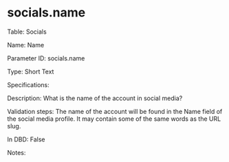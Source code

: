 # socials.name

Table: Socials

Name: Name

Parameter ID: socials.name

Type: Short Text

Specifications: 

Description: What is the name of the account in social media?

Validation steps: The name of the account will be found in the Name field of the social media profile. It may contain some of the same words as the URL slug.

In DBD: False

Notes: 

